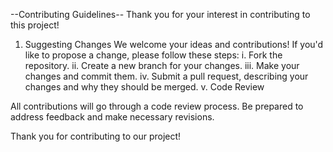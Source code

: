 --Contributing Guidelines--
Thank you for your interest in contributing to this project!

1. Suggesting Changes
We welcome your ideas and contributions! If you'd like to propose a change, please follow these steps:
i. Fork the repository.
ii. Create a new branch for your changes.
iii. Make your changes and commit them.
iv. Submit a pull request, describing your changes and why they should be merged.
v. Code Review

All contributions will go through a code review process. Be prepared to address feedback and make necessary revisions.

Thank you for contributing to our project!
